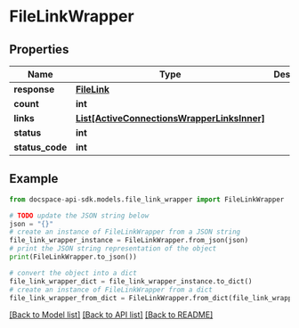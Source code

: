 # FileLinkWrapper

## Properties

Name | Type | Description | Notes
------------ | ------------- | ------------- | -------------
**response** | [**FileLink**](FileLink.md) |  | [optional] 
**count** | **int** |  | [optional] 
**links** | [**List[ActiveConnectionsWrapperLinksInner]**](ActiveConnectionsWrapperLinksInner.md) |  | [optional] 
**status** | **int** |  | [optional] 
**status_code** | **int** |  | [optional] 

## Example

```python
from docspace-api-sdk.models.file_link_wrapper import FileLinkWrapper

# TODO update the JSON string below
json = "{}"
# create an instance of FileLinkWrapper from a JSON string
file_link_wrapper_instance = FileLinkWrapper.from_json(json)
# print the JSON string representation of the object
print(FileLinkWrapper.to_json())

# convert the object into a dict
file_link_wrapper_dict = file_link_wrapper_instance.to_dict()
# create an instance of FileLinkWrapper from a dict
file_link_wrapper_from_dict = FileLinkWrapper.from_dict(file_link_wrapper_dict)
```
[[Back to Model list]](../README.md#documentation-for-models) [[Back to API list]](../README.md#documentation-for-api-endpoints) [[Back to README]](../README.md)


